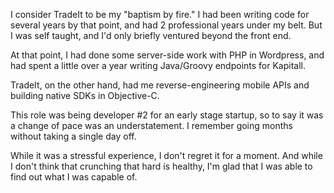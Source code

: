 I consider TradeIt to be my "baptism by fire."
I had been writing code for several years by that point,
and had 2 professional years under my belt.
But I was self taught, and I'd only briefly ventured beyond the front end.

At that point, I had done some server-side work with PHP in Wordpress,
and had spent a little over a year writing Java/Groovy endpoints for Kapitall.

TradeIt, on the other hand, had me reverse-engineering mobile APIs and building native SDKs in Objective-C.

This role was being developer #2 for an early stage startup,
so to say it was a change of pace was an understatement.
I remember going months without taking a single day off.

While it was a stressful experience, I don't regret it for a moment.
And while I don't think that crunching that hard is healthy,
I'm glad that I was able to find out what I was capable of.
